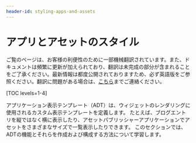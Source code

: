 ```yaml
---
header-id: styling-apps-and-assets
---
```


# アプリとアセットのスタイル

<p class="alert alert-info"><span class="wysiwyg-color-blue120">ご覧のページは、お客様の利便性のために一部機械翻訳されています。また、ドキュメントは頻繁に更新が加えられており、翻訳は未完成の部分が含まれることをご了承ください。最新情報は都度公開されておりますため、必ず英語版をご参照ください。翻訳に問題がある場合は、<a href="mailto:support-content-jp@liferay.com">こちら</a>までご連絡ください。</span></p>

[TOC levels=1-4]

アプリケーション表示テンプレート（ADT）は、ウィジェットのレンダリングに使用されるカスタム表示テンプレートを定義します。 たとえば、ブログエントリを縦ではなく横に表示したり、アセットパブリッシャーアプリケーションでアセットをさまざまなサイズで一覧表示したりできます。 このセクションでは、ADTの機能とそれらを作成および構成する方法について学習します。
